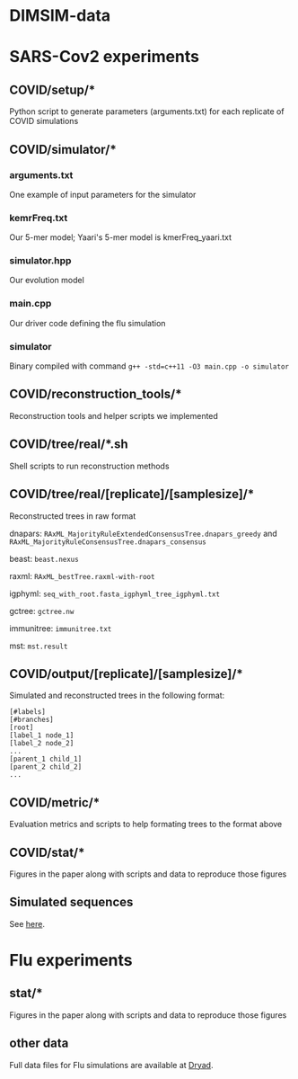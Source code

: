 # DIMSIM-data

# SARS-Cov2 experiments

## COVID/setup/*

Python script to generate parameters (arguments.txt) for each replicate of COVID simulations

## COVID/simulator/*

### arguments.txt

One example of input parameters for the simulator

### kemrFreq.txt

Our 5-mer model; Yaari's 5-mer model is kmerFreq_yaari.txt

### simulator.hpp

Our evolution model

### main.cpp

Our driver code defining the flu simulation

### simulator

Binary compiled with command `g++ -std=c++11 -O3 main.cpp -o simulator`

## COVID/reconstruction_tools/*

Reconstruction tools and helper scripts we implemented

## COVID/tree/real/*.sh

Shell scripts to run reconstruction methods

## COVID/tree/real/[replicate]/[samplesize]/*

Reconstructed trees in raw format

dnapars: `RAxML_MajorityRuleExtendedConsensusTree.dnapars_greedy` and `RAxML_MajorityRuleConsensusTree.dnapars_consensus`

beast: `beast.nexus`

raxml: `RAxML_bestTree.raxml-with-root`

igphyml: `seq_with_root.fasta_igphyml_tree_igphyml.txt`

gctree: `gctree.nw`

immunitree: `immunitree.txt`

mst: `mst.result`


## COVID/output/[replicate]/[samplesize]/*

Simulated and reconstructed trees in the following format:

```
[#labels]
[#branches]
[root]
[label_1 node_1]
[label_2 node_2]
...
[parent_1 child_1]
[parent_2 child_2]
...
```

## COVID/metric/*

Evaluation metrics and scripts to help formating trees to the format above

## COVID/stat/*

Figures in the paper along with scripts and data to reproduce those figures

## Simulated sequences

See [here](https://datadryad.org/stash/dataset/doi:10.6076/D1530H).

# Flu experiments

## stat/*

Figures in the paper along with scripts and data to reproduce those figures

## other data

Full data files for Flu simulations are available at [Dryad](https://datadryad.org/stash/dataset/doi:10.6076/D1530H).
